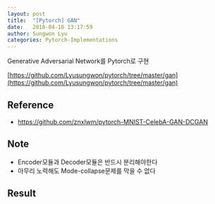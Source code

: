 ```yaml
---
layout: post
title:  "[Pytorch] GAN"
date:   2018-04-16 13:17:59
author: Sungwon Lyu
categories: Pytorch-Implementations
---
```


Generative Adversarial Network를 Pytorch로 구현

[https://github.com/Lyusungwon/pytorch/tree/master/gan](https://github.com/Lyusungwon/pytorch/tree/master/gan)

## Reference
- https://github.com/znxlwm/pytorch-MNIST-CelebA-GAN-DCGAN

## Note 
- Encoder모듈과 Decoder모듈은 반드시 분리해야한다
- 아무리 노력해도 Mode-collapse문제를 막을 수 없다

## Result


